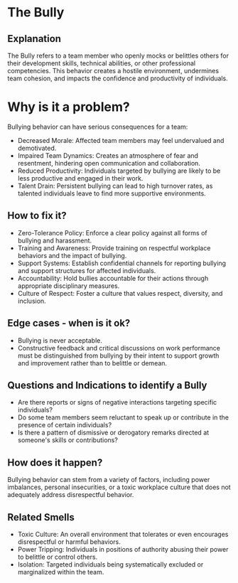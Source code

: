 # The Bully
## Explanation
The Bully refers to a team member who openly mocks or belittles others for their development skills, technical abilities, or other professional competencies. This behavior creates a hostile environment, undermines team cohesion, and impacts the confidence and productivity of individuals.

# Why is it a problem?
Bullying behavior can have serious consequences for a team:

* Decreased Morale: Affected team members may feel undervalued and demotivated.
* Impaired Team Dynamics: Creates an atmosphere of fear and resentment, hindering open communication and collaboration.
* Reduced Productivity: Individuals targeted by bullying are likely to be less productive and engaged in their work.
* Talent Drain: Persistent bullying can lead to high turnover rates, as talented individuals leave to find more supportive environments.

## How to fix it?
* Zero-Tolerance Policy: Enforce a clear policy against all forms of bullying and harassment.
* Training and Awareness: Provide training on respectful workplace behaviors and the impact of bullying.
* Support Systems: Establish confidential channels for reporting bullying and support structures for affected individuals.
* Accountability: Hold bullies accountable for their actions through appropriate disciplinary measures.
* Culture of Respect: Foster a culture that values respect, diversity, and inclusion.

## Edge cases - when is it ok?
* Bullying is never acceptable. 
* Constructive feedback and critical discussions on work performance must be distinguished from bullying by their intent to support growth and improvement rather than to belittle or demean.

## Questions and Indications to identify a Bully
* Are there reports or signs of negative interactions targeting specific individuals?
* Do some team members seem reluctant to speak up or contribute in the presence of certain individuals?
* Is there a pattern of dismissive or derogatory remarks directed at someone's skills or contributions?

## How does it happen?
Bullying behavior can stem from a variety of factors, including power imbalances, personal insecurities, or a toxic workplace culture that does not adequately address disrespectful behavior.

## Related Smells
* Toxic Culture: An overall environment that tolerates or even encourages disrespectful or harmful behaviors.
* Power Tripping: Individuals in positions of authority abusing their power to belittle or control others.
* Isolation: Targeted individuals being systematically excluded or marginalized within the team.